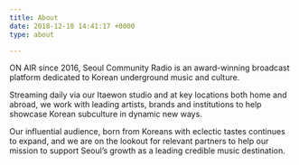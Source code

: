 ```yaml
---
title: About
date: 2018-12-18 14:41:17 +0000
type: about

---
```

ON AIR since 2016, Seoul Community Radio is an award-winning broadcast platform dedicated to Korean underground music and culture.
 
Streaming daily via our Itaewon studio and at key locations both home and abroad, we work with leading artists, brands and institutions to help showcase Korean subculture in dynamic new ways.

Our influential audience, born from Koreans with eclectic tastes continues to expand, and we are on the lookout for relevant partners to help our mission to support Seoul’s growth as a leading credible music destination.